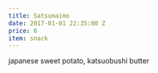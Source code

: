 ```yaml
---
title: Satsumaimo
date: 2017-01-01 22:35:00 Z
price: 6
item: snack
---
```


japanese sweet potato, katsuobushi butter
